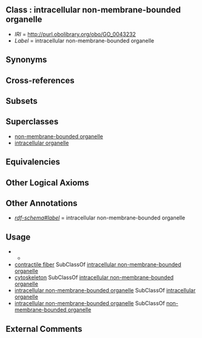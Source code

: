 
## Class : intracellular non-membrane-bounded organelle

 * *IRI* = http://purl.obolibrary.org/obo/GO_0043232
 * *Label* = intracellular non-membrane-bounded organelle

## Synonyms


## Cross-references


## Subsets


## Superclasses

 * [non-membrane-bounded organelle](../../GO/28/GO_0043228.md)
 * [intracellular organelle](../../GO/29/GO_0043229.md)

## Equivalencies


## Other Logical Axioms


## Other Annotations

 * *[rdf-schema#label](../../el/rdf-schema#label.md)* = intracellular non-membrane-bounded organelle

## Usage

 * -
 * [contractile fiber](../../GO/92/GO_0043292.md) SubClassOf [intracellular non-membrane-bounded organelle](../../GO/32/GO_0043232.md)
 * [cytoskeleton](../../GO/56/GO_0005856.md) SubClassOf [intracellular non-membrane-bounded organelle](../../GO/32/GO_0043232.md)
 * [intracellular non-membrane-bounded organelle](../../GO/32/GO_0043232.md) SubClassOf [intracellular organelle](../../GO/29/GO_0043229.md)
 * [intracellular non-membrane-bounded organelle](../../GO/32/GO_0043232.md) SubClassOf [non-membrane-bounded organelle](../../GO/28/GO_0043228.md)

## External Comments


